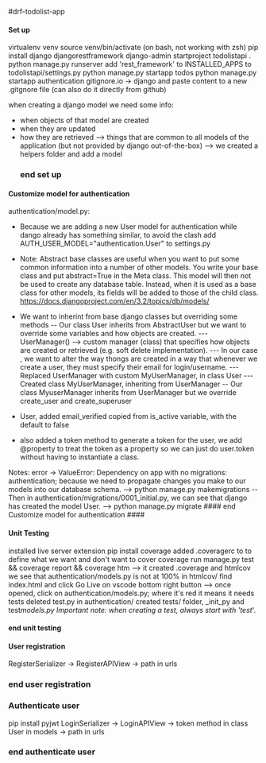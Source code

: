 #drf-todolist-app

#### Set up

virtualenv venv
source venv/bin/activate (on bash, not working with zsh)
pip install django djangorestframework
django-admin startproject todolistapi .
python manage.py runserver
add 'rest_framework' to INSTALLED_APPS to todolistapi/settings.py
python manage.py startapp todos
python manage.py startapp authentication
gitignore.io -> django and paste content to a new .gitgnore file (can also do it directly from github)

when creating a django model we need some info:

- when objects of that model are created
- when they are updated
- how they are retrieved
  --> things that are common to all models of the application (but not provided by django out-of-the-box)
  --> we created a helpers folder and add a model
  ### end set up

#### Customize model for authentication

authentication/model.py:

- Because we are adding a new User model for authentication while dango already has something similar,
  to avoid the clash add AUTH_USER_MODEL="authentication.User" to settings.py

- Note: Abstract base classes are useful when you want to put some common information into a number of other models. You write your base class and put abstract=True in the Meta class. This model will then not be used to create any database table. Instead, when it is used as a base class for other models, its fields will be added to those of the child class.
  https://docs.djangoproject.com/en/3.2/topics/db/models/

- We want to inherint from base django classes but overriding some methods
  -- Our class User inherits from AbstractUser but we want to override some variables and how objects are created.
  --- UserManager() --> custom manager (class) that specifies how objects are created or retrieved (e.g. soft delete implementation).
  --- In our case , we want to alter the way thongs are created in a way that whenever we create a user, they must specify their email for login/username.
  --- Replaced UserManager with custom MyUserManager, in class User
  --- Created class MyUserManager, inheriting from UserManager
  -- Our class MyuserManager inherits from UserManager but we override create_user and create_superuser
- User, added email_verified copied from is_active variable, with the default to false
- also added a token method to generate a token for the user, we add @property to treat the token as a property so we can just do user.token without having to instantiate a class.

Notes: error -> ValueError: Dependency on app with no migrations: authentication; because we need to propagate changes you make to our models into our database schema.
--> python manage.py makemigrations
-- Then in authentication/migrations/0001_initial.py, we can see that django has created the model User.
--> python manage.py migrate
#### end Customize model for authentication ####

#### Unit Testing

installed live server extension
pip install coverage
added .coveragerc to to define what we want and don't want to cover
coverage run manage.py test && coverage report && coverage htm
--> it created .coverage and htmlcov
we see that authentication/models.py is not at 100%
in htmlcov/ find index.html and click Go Live on vscode bottom right button
--> once opened, click on authentication/models.py; where it's red it means it needs tests
deleted test.py in authentication/
created tests/ folder, \_init_py and test*models.py
Important note: when creating a test, always start with 'test*'.

#### end unit testing

#### User registration

RegisterSerializer -> RegisterAPIView -> path in urls

### end user registration

### Authenticate user

pip install pyjwt
LoginSerializer -> LoginAPIView -> token method in class User in models -> path in urls

### end authenticate user

